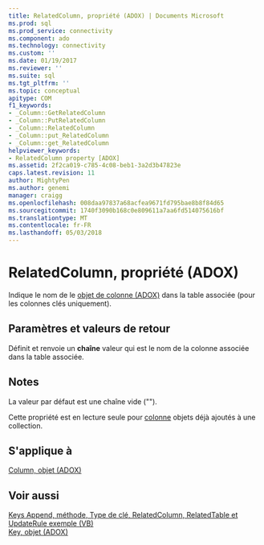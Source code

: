 ```yaml
---
title: RelatedColumn, propriété (ADOX) | Documents Microsoft
ms.prod: sql
ms.prod_service: connectivity
ms.component: ado
ms.technology: connectivity
ms.custom: ''
ms.date: 01/19/2017
ms.reviewer: ''
ms.suite: sql
ms.tgt_pltfrm: ''
ms.topic: conceptual
apitype: COM
f1_keywords:
- _Column::GetRelatedColumn
- _Column::PutRelatedColumn
- _Column::RelatedColumn
- _Column::put_RelatedColumn
- _Column::get_RelatedColumn
helpviewer_keywords:
- RelatedColumn property [ADOX]
ms.assetid: 2f2ca019-c785-4c08-beb1-3a2d3b47823e
caps.latest.revision: 11
author: MightyPen
ms.author: genemi
manager: craigg
ms.openlocfilehash: 008daa97837a68acfea9671fd795bae8b8f84d65
ms.sourcegitcommit: 1740f3090b168c0e809611a7aa6fd514075616bf
ms.translationtype: MT
ms.contentlocale: fr-FR
ms.lasthandoff: 05/03/2018
---
```

# <a name="relatedcolumn-property-adox"></a>RelatedColumn, propriété (ADOX)
Indique le nom de le [objet de colonne (ADOX)](../../../ado/reference/adox-api/column-object-adox.md) dans la table associée (pour les colonnes clés uniquement).  
  
## <a name="settings-and-return-values"></a>Paramètres et valeurs de retour  
 Définit et renvoie un **chaîne** valeur qui est le nom de la colonne associée dans la table associée.  
  
## <a name="remarks"></a>Notes  
 La valeur par défaut est une chaîne vide ("").  
  
 Cette propriété est en lecture seule pour [colonne](../../../ado/reference/adox-api/column-object-adox.md) objets déjà ajoutés à une collection.  
  
## <a name="applies-to"></a>S'applique à  
 [Column, objet (ADOX)](../../../ado/reference/adox-api/column-object-adox.md)  
  
## <a name="see-also"></a>Voir aussi  
 [Keys Append, méthode, Type de clé, RelatedColumn, RelatedTable et UpdateRule exemple (VB)](../../../ado/reference/adox-api/keys-append-method-key-type-relatedcolumn-relatedtable-example-vb.md)   
 [Key, objet (ADOX)](../../../ado/reference/adox-api/key-object-adox.md)
